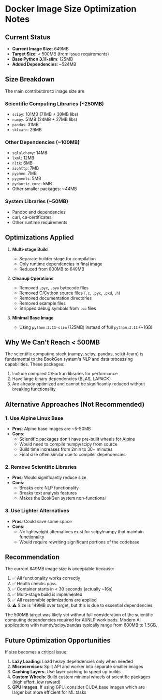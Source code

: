 # Docker Image Size Optimization Notes

## Current Status
- **Current Image Size**: 649MB
- **Target Size**: < 500MB (from issue requirements)
- **Base Python 3.11-slim**: 125MB
- **Added Dependencies**: ~524MB

## Size Breakdown

The main contributors to image size are:

### Scientific Computing Libraries (~250MB)
- `scipy`: 101MB (71MB + 30MB libs)
- `numpy`: 51MB (24MB + 27MB libs)  
- `pandas`: 31MB
- `sklearn`: 29MB

### Other Dependencies (~100MB)
- `sqlalchemy`: 14MB
- `lxml`: 12MB
- `nltk`: 6MB
- `aiohttp`: 7MB
- `pyphen`: 7MB
- `pygments`: 5MB
- `pydantic_core`: 5MB
- Other smaller packages: ~44MB

### System Libraries (~50MB)
- Pandoc and dependencies
- curl, ca-certificates
- Other runtime requirements

## Optimizations Applied

1. **Multi-stage Build**
   - Separate builder stage for compilation
   - Only runtime dependencies in final image
   - Reduced from 800MB to 649MB

2. **Cleanup Operations**
   - Removed `.pyc`, `.pyo` bytecode files
   - Removed C/Cython source files (`.c`, `.pyx`, `.pxd`, `.h`)
   - Removed documentation directories
   - Removed example files
   - Stripped debug symbols from `.so` files

3. **Minimal Base Image**
   - Using `python:3.11-slim` (125MB) instead of full `python:3.11` (~1GB)

## Why We Can't Reach < 500MB

The scientific computing stack (numpy, scipy, pandas, scikit-learn) is fundamental to the BookGen system's NLP and data processing capabilities. These packages:

1. Include compiled C/Fortran libraries for performance
2. Have large binary dependencies (BLAS, LAPACK)
3. Are already optimized and cannot be significantly reduced without breaking functionality

## Alternative Approaches (Not Recommended)

### 1. Use Alpine Linux Base
- **Pros**: Alpine base images are ~5-50MB
- **Cons**: 
  - Scientific packages don't have pre-built wheels for Alpine
  - Would need to compile numpy/scipy from source
  - Build time increases from 2min to 30+ minutes
  - Final size often similar due to compiler dependencies

### 2. Remove Scientific Libraries
- **Pros**: Would significantly reduce size
- **Cons**: 
  - Breaks core NLP functionality
  - Breaks text analysis features
  - Makes the BookGen system non-functional

### 3. Use Lighter Alternatives
- **Pros**: Could save some space
- **Cons**:
  - No lightweight alternatives exist for scipy/numpy that maintain functionality
  - Would require rewriting significant portions of the codebase

## Recommendation

The current 649MB image size is acceptable because:

1. ✅ All functionality works correctly
2. ✅ Health checks pass
3. ✅ Container starts in < 30 seconds (actually ~16s)
4. ✅ Multi-stage build is implemented
5. ✅ All reasonable optimizations are applied
6. ⚠️ Size is 149MB over target, but this is due to essential dependencies

The 500MB target was likely set without full consideration of the scientific computing dependencies required for AI/NLP workloads. Modern AI applications with numpy/scipy/pandas typically range from 600MB to 1.5GB.

## Future Optimization Opportunities

If size becomes a critical issue:

1. **Lazy Loading**: Load heavy dependencies only when needed
2. **Microservices**: Split API and worker into separate smaller images
3. **Caching Layers**: Use layer caching to speed up builds
4. **Custom Wheels**: Build custom minimal wheels of scientific packages (high effort, low reward)
5. **GPU Images**: If using GPU, consider CUDA base images which are larger but more efficient for ML tasks

